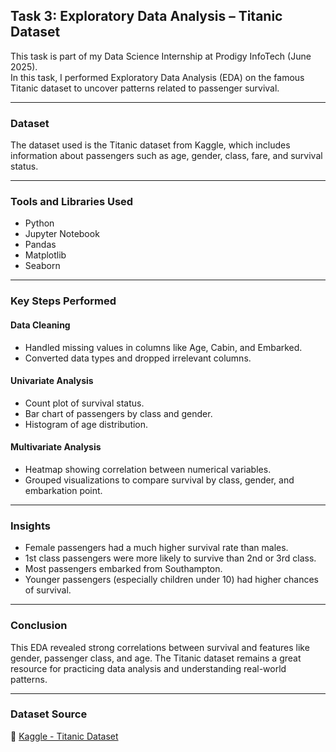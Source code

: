 ## Task 3: Exploratory Data Analysis – Titanic Dataset

This task is part of my Data Science Internship at Prodigy InfoTech (June 2025).  
In this task, I performed Exploratory Data Analysis (EDA) on the famous Titanic dataset to uncover patterns related to passenger survival.

---

### Dataset

The dataset used is the Titanic dataset from Kaggle, which includes information about passengers such as age, gender, class, fare, and survival status.

---

### Tools and Libraries Used

- Python  
- Jupyter Notebook  
- Pandas  
- Matplotlib  
- Seaborn

---

### Key Steps Performed

#### Data Cleaning
- Handled missing values in columns like Age, Cabin, and Embarked.
- Converted data types and dropped irrelevant columns.

#### Univariate Analysis
- Count plot of survival status.
- Bar chart of passengers by class and gender.
- Histogram of age distribution.

#### Multivariate Analysis
- Heatmap showing correlation between numerical variables.
- Grouped visualizations to compare survival by class, gender, and embarkation point.

---

### Insights

- Female passengers had a much higher survival rate than males.
- 1st class passengers were more likely to survive than 2nd or 3rd class.
- Most passengers embarked from Southampton.
- Younger passengers (especially children under 10) had higher chances of survival.

---

### Conclusion

This EDA revealed strong correlations between survival and features like gender, passenger class, and age. The Titanic dataset remains a great resource for practicing data analysis and understanding real-world patterns.

---

### Dataset Source

🔗 [Kaggle - Titanic Dataset](https://www.kaggle.com/competitions/titanic/data)

